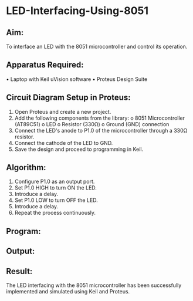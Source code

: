 # LED-Interfacing-Using-8051

## Aim:
To interface an LED with the 8051 microcontroller and control its operation.

## Apparatus Required:
•	Laptop with Keil uVision software
•	Proteus Design Suite

## Circuit Diagram Setup in Proteus:
1.	Open Proteus and create a new project.
2.	Add the following components from the library:
o	8051 Microcontroller (AT89C51)
o	LED
o	Resistor (330Ω)
o	Ground (GND) connection
3.	Connect the LED's anode to P1.0 of the microcontroller through a 330Ω resistor.
4.	Connect the cathode of the LED to GND.
5.	Save the design and proceed to programming in Keil.

## Algorithm:
1.	Configure P1.0 as an output port.
2.	Set P1.0 HIGH to turn ON the LED.
3.	Introduce a delay.
4.	Set P1.0 LOW to turn OFF the LED.
5.	Introduce a delay.
6.	Repeat the process continuously.


## Program:

## Output:


## Result:
The LED interfacing with the 8051 microcontroller has been successfully implemented and simulated using Keil and Proteus.

